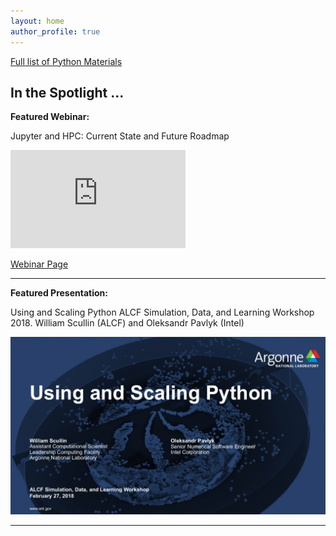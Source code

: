 ```yaml
---
layout: home
author_profile: true
---
```


[Full list of Python Materials]({{site.baseurl}}/python-for-hpc/)


## In the Spotlight ...

**Featured Webinar:**

Jupyter and HPC: Current State and Future Roadmap

<iframe width="280" height="157" src="https://www.youtube.com/embed/aKah_O5OZdE" frameborder="0" allow="autoplay; encrypted-media" allowfullscreen></iframe> 

[Webinar Page](https://www.exascaleproject.org/event/jupyter/)

---

**Featured Presentation:**

Using and Scaling Python
ALCF Simulation, Data, and Learning Workshop 2018. William Scullin (ALCF) and Oleksandr Pavlyk (Intel)

[<img src="images/pres_using_and_scaling_python.png">](https://www.alcf.anl.gov/files/Scullin-Pavlyk%20_SDL2018_Python.pdf)

 
<!--<iframe width="280" height="157" src="https://www.youtube.com/embed/14rbhkrRxUs" frameborder="0" allow="autoplay; encrypted-media" allowfullscreen></iframe>-->


---


<!--<iframe width="560" height="315" src="https://www.youtube.com/embed/14rbhkrRxUs" frameborder="0" allow="autoplay; encrypted-media" allowfullscreen></iframe>

<iframe width="560" height="315" src="https://www.youtube.com/embed/aKah_O5OZdE" frameborder="0" allow="autoplay; encrypted-media" allowfullscreen></iframe> -->
